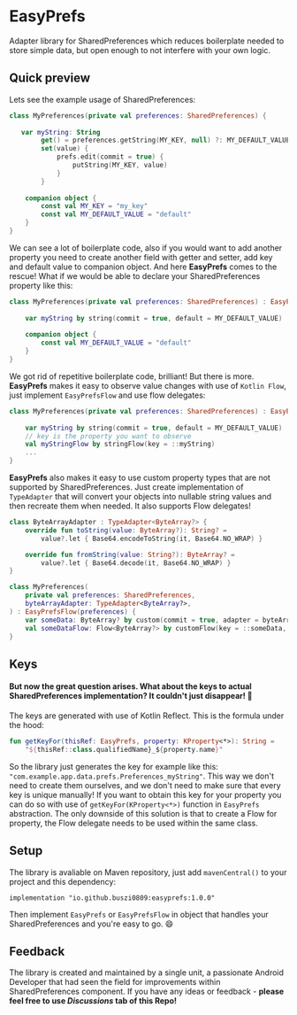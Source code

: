 # EasyPrefs
Adapter library for SharedPreferences which reduces boilerplate needed to store simple data, but open enough to not interfere with your own logic.

## Quick preview

Lets see the example usage of SharedPreferences:

```Kotlin
class MyPreferences(private val preferences: SharedPreferences) {
   
   var myString: String
        get() = preferences.getString(MY_KEY, null) ?: MY_DEFAULT_VALUE
        set(value) {
            prefs.edit(commit = true) { 
                putString(MY_KEY, value)
            }
        }
    
    companion object {
        const val MY_KEY = "my_key"
        const val MY_DEFAULT_VALUE = "default"
    }
}
```
We can see a lot of boilerplate code, also if you would want to add another property you need to create another field with getter and setter, add key and default value to companion object. And here **EasyPrefs** comes to the rescue! What if we would be able to declare your SharedPreferences property like this:

```Kotlin
class MyPreferences(private val preferences: SharedPreferences) : EasyPrefs(preferences) {
    
    var myString by string(commit = true, default = MY_DEFAULT_VALUE)
    
    companion object {
        const val MY_DEFAULT_VALUE = "default"
    }
}
```
We got rid of repetitive boilerplate code, brilliant! But there is more. **EasyPrefs** makes it easy to observe value changes with use of `Kotlin Flow`, just implement `EasyPrefsFlow` and use flow delegates:

```Kotlin
class MyPreferences(private val preferences: SharedPreferences) : EasyPrefsFlow(preferences) {
    
    var myString by string(commit = true, default = MY_DEFAULT_VALUE)
    // key is the property you want to observe
    val myStringFlow by stringFlow(key = ::myString)
    ...
}
```
**EasyPrefs** also makes it easy to use custom property types that are not supported by SharedPreferences. Just create implementation of `TypeAdapter` that will convert your objects into nullable string values and then recreate them when needed. It also supports Flow delegates!

```Kotlin
class ByteArrayAdapter : TypeAdapter<ByteArray?> {
    override fun toString(value: ByteArray?): String? =
        value?.let { Base64.encodeToString(it, Base64.NO_WRAP) }

    override fun fromString(value: String?): ByteArray? =
        value?.let { Base64.decode(it, Base64.NO_WRAP) }
}
```
```Kotlin
class MyPreferences(
    private val preferences: SharedPreferences,
    byteArrayAdapter: TypeAdapter<ByteArray?>,
) : EasyPrefsFlow(preferences) {
    var someData: ByteArray? by custom(commit = true, adapter = byteArrayAdapter)
    val someDataFlow: Flow<ByteArray?> by customFlow(key = ::someData, adapter = byteArrayAdapter)
}
```

## Keys
#### But now the great question arises. What about the keys to actual SharedPreferences implementation? It couldn't just disappear! 🤔

The keys are generated with use of Kotlin Reflect. This is the formula under the hood:

```Kotlin
fun getKeyFor(thisRef: EasyPrefs, property: KProperty<*>): String =
    "${thisRef::class.qualifiedName}_${property.name}"
```

So the library just generates the key for example like this: `"com.example.app.data.prefs.Preferences_myString"`. This way we don't need to create them ourselves, and we don't need to make sure that every key is unique manually! If you want to obtain this key for your property you can do so with use of `getKeyFor(KProperty<*>)` function in `EasyPrefs` abstraction. The only downside of this solution is that to create a Flow for property, the Flow delegate needs to be used within the same class.

## Setup

The library is avaliable on Maven repository, just add `mavenCentral()` to your project and this dependency:
```
implementation "io.github.buszi0809:easyprefs:1.0.0"
```
Then implement `EasyPrefs` or `EasyPrefsFlow` in object that handles your SharedPreferences and you're easy to go. 😄

## Feedback

The library is created and maintained by a single unit, a passionate Android Developer that had seen the field for improvements within SharedPreferences component. If you have any ideas or feedback - **please feel free to use *Discussions* tab of this Repo!**
